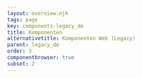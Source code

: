 ```yaml
---
layout: overview.njk
tags: page
key: components-legacy_de
title: Komponenten
alternativetitle: Komponenten Web (Legacy)
parent: legacy_de
order: 3
componentbrowser: true
subset: 2
---
```

